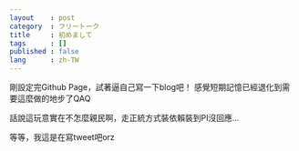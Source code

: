 ```yaml
---
layout    : post
category  : フリートーク
title     : 初めまして
tags      : []
published : false
lang      : zh-TW
---
```


剛設定完Github Page，試著逼自己寫一下blog吧！
感覺短期記憶已經退化到需要這麼做的地步了QAQ

話說這玩意實在不怎麼親民啊，走正統方式裝依賴裝到PI沒回應...

等等，我這是在寫tweet吧orz
